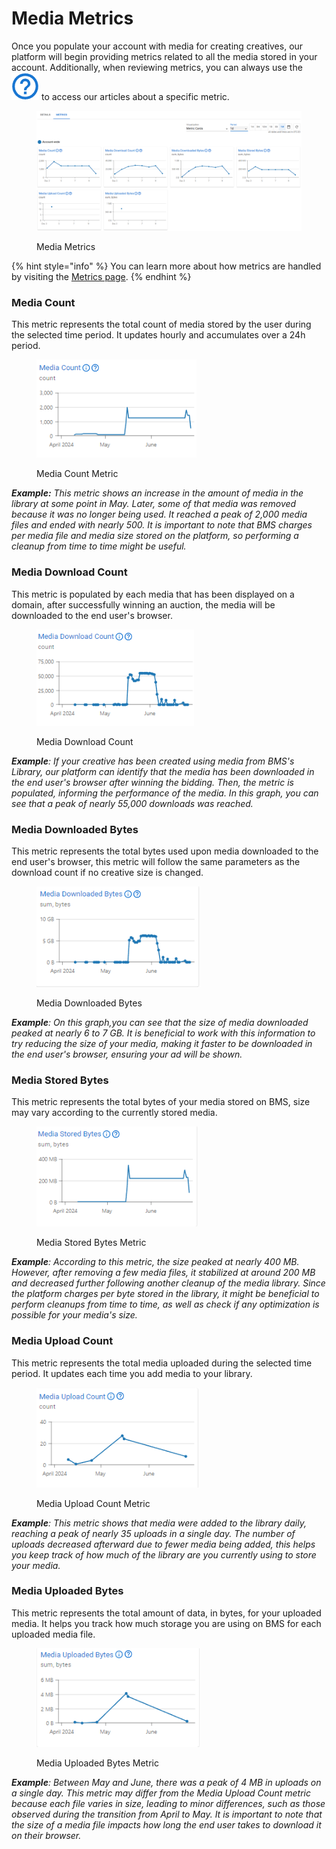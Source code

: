 # Media Metrics

Once you populate your account with media for creating creatives, our platform will begin providing metrics related to all the media stored in your account. Additionally, when reviewing metrics, you can always use the <img src="../../.gitbook/assets/image (2) (13).png" alt="" data-size="line"> to access our articles about a specific metric.

<figure><img src="../../.gitbook/assets/Captura de tela 2024-12-10 081603 (1).png" alt=""><figcaption><p>Media Metrics</p></figcaption></figure>

{% hint style="info" %}
You can learn more about how metrics are handled by visiting the [Metrics page](../metrics.md).
{% endhint %}

### **Media Count**

This metric represents the total count of media stored by the user during the selected time period. It updates hourly and accumulates over a 24h period.

<figure><img src="../../.gitbook/assets/Media Count (1).png" alt=""><figcaption><p>Media Count Metric</p></figcaption></figure>

_**Example:** This metric shows an increase in the amount of media in the library at some point in May. Later, some of that media was removed because it was no longer being used. It reached a peak of 2,000 media files and ended with nearly 500. It is important to note that BMS charges per media file and media size stored on the platform, so performing a cleanup from time to time might be useful._

### **Media Download Count**

This metric is populated by each media that has been displayed on a domain, after successfully winning an auction, the media will be downloaded to the end user's browser.

<figure><img src="../../.gitbook/assets/Media Download Count (1).png" alt=""><figcaption><p>Media Download Count</p></figcaption></figure>

_**Example**: If your creative has been created using media from BMS's Library, our platform can identify that the media has been downloaded in the end user's browser after winning the bidding. Then, the metric is populated, informing the performance of the media. In this graph, you can see that a peak of nearly 55,000 downloads was reached._

### **Media Downloaded Bytes**

This metric represents the total bytes used upon media downloaded to the end user's browser, this metric will follow the same parameters as the download count if no creative size is changed.

<figure><img src="../../.gitbook/assets/Media Downloaded Bytes (1).png" alt=""><figcaption><p>Media Downloaded Bytes</p></figcaption></figure>

_**Example**: On this graph,you can see that the size of media downloaded peaked at nearly 6 to 7 GB. It is beneficial to work with this information to try reducing the size of your media, making it faster to be downloaded in the end user's browser, ensuring your ad will be shown._

### **Media Stored Bytes**

This metric represents the total bytes of your media stored on BMS, size may vary according to the currently stored media.

<figure><img src="../../.gitbook/assets/Media Stored Bytes (1).png" alt=""><figcaption><p>Media Stored Bytes Metric</p></figcaption></figure>

_**Example**: According to this metric, the size peaked at nearly 400 MB. However, after removing a few media files, it stabilized at around 200 MB and decreased further following another cleanup of the media library. Since the platform charges per byte stored in the library, it might be beneficial to perform cleanups from time to time, as well as check if any optimization is possible for your media's size._

### **Media Upload Count**

This metric represents the total media uploaded during the selected time period. It updates each time you add media to your library.

<figure><img src="../../.gitbook/assets/Media Upload Count (1).png" alt=""><figcaption><p>Media Upload Count Metric</p></figcaption></figure>

_**Example**: This metric shows that media were added to the library daily, reaching a peak of nearly 35 uploads in a single day. The number of uploads decreased afterward due to fewer media being added, this helps you keep track of how much of the library are you currently using to store your media._

### **Media Uploaded Bytes**

This metric represents the total amount of data, in bytes, for your uploaded media. It helps you track how much storage you are using on BMS for each uploaded media file.

<figure><img src="../../.gitbook/assets/Media Uploaded Bytes (1).png" alt=""><figcaption><p>Media Uploaded Bytes Metric</p></figcaption></figure>

_**Example**: Between May and June, there was a peak of 4 MB in uploads on a single day. This metric may differ from the Media Upload Count metric because each file varies in size, leading to minor differences, such as those observed during the transition from April to May. It is important to note that the size of a media file impacts how long the end user takes to download it on their browser._

